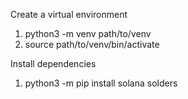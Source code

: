 Create a virtual environment

1. python3 -m venv path/to/venv
2. source path/to/venv/bin/activate

Install dependencies

1. python3 -m pip install solana solders
